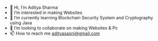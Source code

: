 - 👋 Hi, I’m Aditya Sharma
- 👀 I’m interested in making Websites 
- 🌱 I’m currently learning Blockchain Security System and Cryptography using Java
- 💞️ I’m looking to collaborate on making Websites & Pc
- 📫 How to reach me adityasasni@gmail.com

<!---
AdityaBittu/AdityaBittu is a ✨ special ✨ repository because its `README.md` (this file) appears on your GitHub profile.
You can click the Preview link to take a look at your changes.
--->
